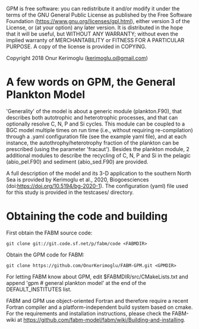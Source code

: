 GPM is free software: you can redistribute it and/or modify it under the terms of the GNU General Public License as published by the Free Software Foundation (https://www.gnu.org/licenses/gpl.html), either version 3 of the License, or (at your option) any later version.
It is distributed in the hope that it will be useful, but WITHOUT ANY WARRANTY; without even the implied warranty of MERCHANTABILITY or FITNESS FOR A PARTICULAR PURPOSE.
A copy of the license is provided in COPYING.

Copyright 2018 Onur Kerimoglu (kerimoglu.o@gmail.com)

# A few words on GPM, the General Plankton Model

'Generality' of the model is about a generic module (plankton.F90), that describes both autotrophic and heterotrophic processes, and that can optionally resolve C, N, P and Si cycles. This module can be coupled to a BGC model multiple times on run time (i.e., without requiring re-compilation) through a .yaml configuration file (see the example yaml file), and at each instance, the autothrophy/heterotrophy fraction of the plankton can be prescribed (using the parameter 'fracaut'). Besides the plankton module, 2 additional modules to describe the recycling of C, N, P and Si in the pelagic (abio_pel.F90) and sediment (abio_sed.F90) are provided.

A full description of the model and its 3-D application to the southern North Sea is provided by Kerimoglu et al., 2020, Biogoesciences (doi:https://doi.org/10.5194/bg-2020-1). The configuration (yaml) file used for this study is provided in the testcases/ directory.

# Obtaining the code and building 

First obtain the FABM source code:

    git clone git://git.code.sf.net/p/fabm/code <FABMDIR>

Obtain the GPM code for FABM:

    git clone https://github.com/OnurKerimoglu/FABM-GPM.git <GPMDIR>


For letting FABM know about GPM, edit $FABMDIR/src/CMakeLists.txt and append 'gpm          # general plankton model' at the end of the DEFAULT_INSTITUTES list. 

FABM and GPM use object-oriented Fortran and therefore require a recent Fortran compiler and a platform-independent build system based on cmake.  For the requirements and installation instructions, please check the FABM-wiki at https://github.com/fabm-model/fabm/wiki/Building-and-installing. 
